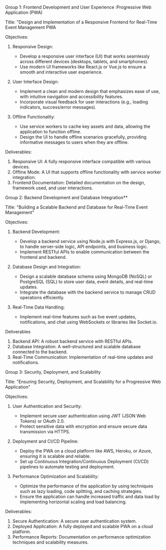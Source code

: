 
Group 1: Frontend Development and User Experience :Progressive Web Application (PWA)

Title: "Design and Implementation of a Responsive Frontend for Real-Time Event Management PWA

Objectives:
1. Responsive Design:
   - Develop a responsive user interface (UI) that works seamlessly across different devices (desktops, tablets, and smartphones).
   - Use modern UI frameworks like React.js or Vue.js to ensure a smooth and interactive user experience.

2. User Interface Design:
   - Implement a clean and modern design that emphasizes ease of use, with intuitive navigation and accessibility features.
   - Incorporate visual feedback for user interactions (e.g., loading indicators, success/error messages).

3. Offline Functionality:
   - Use service workers to cache key assets and data, allowing the application to function offline.
   - Design the UI to handle offline scenarios gracefully, providing informative messages to users when they are offline.

Deliverables:
1. Responsive UI: A fully responsive interface compatible with various devices.
2. Offline Mode: A UI that supports offline functionality with service worker integration.
3. Frontend Documentation: Detailed documentation on the design, framework used, and user interactions.









Group 2: Backend Development and Database Integration**

Title: "Building a Scalable Backend and Database for Real-Time Event Management"

Objectives:
1. Backend Development:
   - Develop a backend service using Node.js with Express.js, or Django, to handle server-side logic, API endpoints, and business logic.
   - Implement RESTful APIs to enable communication between the frontend and backend.

2. Database Design and Integration:
   - Design a scalable database schema using MongoDB (NoSQL) or PostgreSQL (SQL) to store user data, event details, and real-time updates.
   - Integrate the database with the backend service to manage CRUD operations efficiently.

3. Real-Time Data Handling:
   - Implement real-time features such as live event updates, notifications, and chat using WebSockets or libraries like Socket.io.

Deliverables
1. Backend API: A robust backend service with RESTful APIs.
2. Database Integration: A well-structured and scalable database connected to the backend.
3. Real-Time Communication: Implementation of real-time updates and notifications.















Group 3: Security, Deployment, and Scalability

Title: "Ensuring Security, Deployment, and Scalability for a Progressive Web Application"

Objectives:
1. User Authentication and Security:
   - Implement secure user authentication using JWT (JSON Web Tokens) or OAuth 2.0.
   - Protect sensitive data with encryption and ensure secure data transmission via HTTPS.

2. Deployment and CI/CD Pipeline:
   - Deploy the PWA on a cloud platform like AWS, Heroku, or Azure, ensuring it is scalable and reliable.
   - Set up Continuous Integration/Continuous Deployment (CI/CD) pipelines to automate testing and deployment.

3. Performance Optimization and Scalability:
   - Optimize the performance of the application by using techniques such as lazy loading, code splitting, and caching strategies.
   - Ensure the application can handle increased traffic and data load by implementing horizontal scaling and load balancing.

Deliverables:
1. Secure Authentication: A secure user authentication system.
2. Deployed Application: A fully deployed and scalable PWA on a cloud platform.
3. Performance Reports: Documentation on performance optimization techniques and scalability measures.
